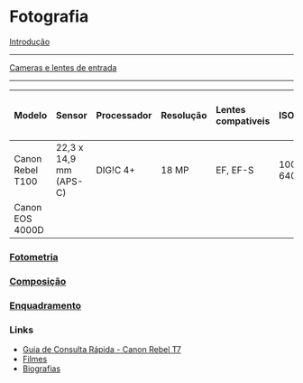 # Fotografia  

[Introdução](intro/intro.md)  

---

[Cameras e lentes de entrada](entrada.md)  

---

| Modelo           | Sensor                  | Processador | Resolução | Lentes compativeis |  ISO     | Faixa dinâmica | RAW | redução de ruído de longa exposição | disparador remoto | bateria | Video |
|:-----------------|:------------------------|:------------|:----------|:-------------------|:---------|:---------------|:----|:------------------------------------|:------------------|:--------|:------|
| Canon Rebel T100 |  22,3 x 14,9 mm (APS-C) | DIG!C 4+    | 18 MP     | EF, EF-S           | 100-6400 |   
| Canon EOS 4000D  |

### [Fotometria](fotometria.md)
### [Composição](composicao/composicao.md)
### [Enquadramento](enquadramento.md)

### Links

+ [Guia de Consulta Rápida - Canon Rebel T7](https://www.canon.com.br/download/bloco/conteudo/item/4139/uploadproduto905downloadeost7instructionmanualpt.pdf)
+ [Filmes](filmes.md)
+ [Biografias](biografias.md)
